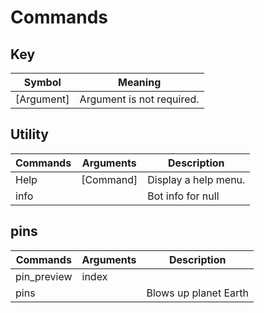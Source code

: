 # Commands

## Key 
| Symbol      | Meaning                        |
|-------------|--------------------------------|
| [Argument]  | Argument is not required.      |

## Utility
| Commands | Arguments | Description          |
|----------|-----------|----------------------|
| Help     | [Command] | Display a help menu. |
| info     |           | Bot info for null    |

## pins
| Commands    | Arguments | Description           |
|-------------|-----------|-----------------------|
| pin_preview | index     |                       |
| pins        |           | Blows up planet Earth |

